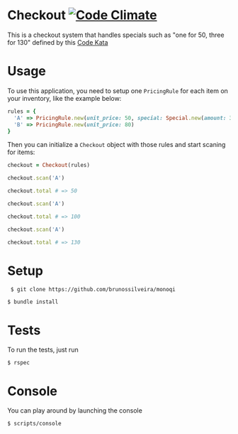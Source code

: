 # Checkout [![Code Climate](https://codeclimate.com/github/brunossilveira/monoqi.png)](https://codeclimate.com/github/brunossilveira/monoqi)

This is a checkout system that handles specials such as "one for 50, three for 130" defined by this [Code Kata](http://codekata.com/kata/kata09-back-to-the-checkout/)

# Usage

To use this application, you need to setup one `PricingRule` for each item on your inventory, like the example below:

```ruby
rules = {
  'A' => PricingRule.new(unit_price: 50, special: Special.new(amount: 3, total_price: 130)),
  'B' => PricingRule.new(unit_price: 80)
}
```

Then you can initialize a `Checkout` object with those rules and start scaning for items:

```ruby
checkout = Checkout(rules)
```

```ruby
checkout.scan('A')
```

```ruby
checkout.total # => 50
```

```ruby
checkout.scan('A')
```

```ruby
checkout.total # => 100
```

```ruby
checkout.scan('A')
```

```ruby
checkout.total # => 130
```

# Setup

` $ git clone https://github.com/brunossilveira/monoqi`

`$ bundle install`

# Tests

To run the tests, just run

` $ rspec `

# Console

You can play around by launching the console

`$ scripts/console`
